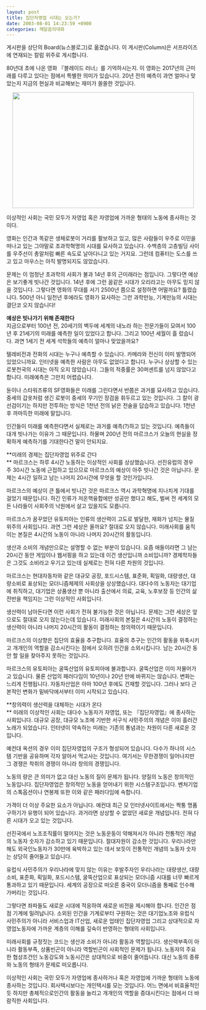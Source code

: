 ```yaml
---
layout: post
title: 집단자영업 시대는 오는가?
date: 2003-08-01 14:23:59 +0900
categories: 깨달음의대화
---
```

게시판을 상단의 Board(뉴스블로그)로 옮겼습니다. 이 게시판(Column)은 서프라이즈에 연재되는 칼럼 위주로 게시합니다. 

80년대 초에 나온 영화 『블레이드 러너』를 기억하시는지. 이 영화는 2017년의 근미래를 다루고 있다는 점에서 특별한 의미가 있습니다. 20년 전의 예측이 과연 얼마나 맞았는지 지금의 현실과 비교해보는 재미가 쏠쏠한 것입니다. 

<p align="center">
  <img src="http://drkimz.com/technote/board/private/upimg/1059649508.jpg" width="473" height="302" border="0" />
</p>

<p align="left">
  이상적인 사회는 국민 모두가 자영업 혹은 자영업에 가까운 형태의 노동에 종사하는 것이다.
</p>

영화는 인간과 똑같은 생체로봇이 거리를 활보하고 있고, 많은 사람들이 우주로 이민을 떠나고 있는 그야말로 초과학혁명의 시대를 묘사하고 있습니다. 수백층의 고층빌딩 사이를 우주선이 총알처럼 빠른 속도로 날아다니고 있는 거지요. 그런데 컴퓨터는 도스를 쓰고 있고 마우스는 아직 발명되지도 않았습니다. 

문제는 이 엄청난 초과학의 사회가 불과 14년 후의 근미래라는 점입니다. 그렇다면 예상은 보기좋게 빗나간 것입니다. 14년 후에 그런 꿈같은 시대가 오리라고는 아무도 믿지 않을 것입니다. 그렇다면 영화의 무대를 서기 2500년 쯤으로 설정하면 어떨까요? 틀렸습니다. 500년 아니 일천년 후에라도 영화가 묘사하는 그런 과학만능, 기계만능의 시대는 결단코 오지 않습니다! 

**예상은 빗나가기 위해 존재한다**   
지금으로부터 100년 전, 20세기의 벽두에 세계의 내노라 하는 전문가들이 모여서 100년 후 21세기의 미래를 예측한 일이 있었다고 합니다. 그리고 100년 세월이 흘 렀습니다. 과연 1세기 전 세계 석학들의 예측이 얼마나 맞았을까요? 

텔레비전과 전화의 시대는 누구나 예측할 수 있습니다. 카메라와 전신이 이미 발명되어 있었으니까요. 인터넷을 예측한 사람은 아무도 없었다고 합니다. 누구나 상상할 수 있는 로봇천국의 시대는 아직 오지 않았습니다. 그들의 적중률은 30퍼센트를 넘지 않았다고 합니다. 미래예측은 그만치 어렵습니다. 

듄이나 스타워즈류의 SF영화들은 미래를 그린다면서 반쯤은 과거를 묘사하고 있습니다. 중세의 갑옷처럼 생긴 로봇이 중세의 무기인 장검을 휘두르고 있는 것입니다. 그 칼이 광선검이기는 하지만 전투하는 방식은 1천년 전의 낡은 전술을 답습하고 있습니다. 1천년 후 까마득한 미래에 말입니다. 

인간들이 미래를 예측한다면서 실제로는 과거를 예측(?)하고 있는 것입니다. 예측들이 대개 빗나가는 이유가 그 때문입니다. 하물며 200년 전의 마르크스가 오늘의 현실을 정확하게 예측하기를 기대한다건 말이 안되지요. 

**미래의 경제는 집단자영업 위주로 간다  
** 마르크스는 하루 4시간 노동하는 이상적인 사회를 상상했습니다. 선진유럽의 경우 주 30시간 노동에 근접하고 있으므로 마르크스의 예상이 아주 빗나간 것은 아닙니다. 문제는 4시간 일하고 남는 나머지 20시간에 무엇을 할 것인가입니다. 

마르크스의 예상이 큰 틀에서 빗나간 것은 마르크스 역시 과학혁명에 지나치게 기대를 걸었기 때문입니다. 하긴 인류가 저온핵융합에만 성공만 했다고 해도, 벌써 전 세계의 모든 나라들이 사회주의 낙원에서 살고 있을지도 모릅니다. 

마르크스가 꿈꾸었던 유토피아는 인류의 생산력이 고도로 발달한, 재화가 넘치는 물질 위주의 사회입니다. 과연 그런 세상은 올까요? 절대로 오지 않습니다. 미래사회를 움직이는 본질은 4시간의 노동이 아니라 나머지 20시간의 활동입니다. 

생산과 소비의 개념만으로는 설명할 수 없는 부분이 있습니다. 요즘 애들이라면 그 남는 20시간 동안 게임이나 웹서핑을 하고 있는데 이건 생산입니까 소비입니까? 경제학자들은 그것도 소비라고 우기고 있는데 실제로는 전혀 다른 차원의 것입니다. 

마르크스는 현대자동차와 같은 대규모 공장, 포드시스템, 표준화, 획일화, 대량생산, 대량소비로 표상되는 모더니즘체제의 사회상을 상상했습니다. 대다수의 노동자는 대기업에 취직하고, 대기업은 상품생산 뿐 아니라 출산에서 의료, 교육, 노후보장 등 인간의 삶 전반을 책임지는 그런 이상적인 사회입니다. 

생산력이 남아돈다면 이런 사회가 전혀 불가능한 것은 아닙니다. 문제는 그런 세상은 앞으로도 절대로 오지 않는다는데 있습니다. 미래사회의 본질은 4시간의 노동이 결정하는 생산력이 아니라 나머지 20시간의 활동이 결정하는 창의력이기 때문입니다. 

마르크스의 이상향은 집단의 효율을 추구합니다. 효율의 추구는 인간의 활동을 위축시키고 개개인의 역할을 감소시킨다는 점에서 오히려 인간을 소외시킵니다. 남는 20시간 동안 할 일을 찾아주지 못하는 것입니다. 

마르크스의 유토피아는 굴뚝산업의 유토피아에 불과합니다. 굴뚝산업은 이미 저물어가고 있습니다. 물론 산업의 패러다임이 10년이나 20년 만에 바뀌지는 않습니다. 변화는 느리게 진행됩니다. 자동차산업은 아마 100년 후에도 건재할 것입니다. 그러나 보다 근본적인 변화가 밑바닥에서부터 이미 시작되고 있습니다. 

**창의력이 생산력을 대체하는 시대가 온다  
** 미래의 이상적인 사회는 대다수 노동자가 자영업, 또는 『집단자영업』에 종사하는 사회입니다. 대규모 공장, 대규모 노조에 기반한 서구식 사민주의의 개념은 이미 흘러간 노래가 되었습니다. 인터넷이 약속하는 미래는 기존의 통념과는 차원이 다른 새로운 것입니다. 

예컨대 옥션의 경우 이미 집단자영업의 구조가 형성되어 있습니다. 다수가 하나의 시스템 기반을 공유하며 각자 알아서 먹고사는 것입니다. 여기서는 무한경쟁이 일어나지만 그 경쟁은 착취의 경쟁이 아니라 창의의 경쟁입니다. 

노동의 량은 큰 의미가 없고 대신 노동의 질이 문제가 됩니다. 양질의 노동은 창의적인 노동입니다. 집단자영업은 창의적인 노동을 얻어내기 위한 시스템구조입니다. 벤처기업의 스톡옵션이나 연봉제 또한 이와 같은 패러다임에 속합니다. 

가격이 더 이상 주요한 요소가 아닙니다. 예컨대 최근 모 인터넷사이트에서는 짝퉁 명품구하기가 유행이 되어 있습니다. 과거라면 상상할 수 없었던 새로운 개념입니다. 전혀 다른 시대가 오고 있는 것입니다. 

선진국에서 노조조직률이 떨어지는 것은 노동운동이 약해져서가 아니라 전통적인 개념의 노동자 숫자가 감소하고 있기 때문입니다. 절대자원이 감소한 것입니다. 우리나라만 해도 외국인노동자가 30만에 육박하고 있는 데서 보듯이 전통적인 개념의 노동자 숫자는 상당히 줄어들고 있습니다. 

유럽식 사민주의가 우리나라에 맞지 않는 이유는 후발주자인 우리나라는 대량생산, 대량소비, 표준화, 획일화, 포드시스템, 굴뚝산업으로 표상되는 모더니즘 시대를 너무 빠르게 통과하고 있기 때문입니다. 세계의 공장으로 떠오른 중국이 모더니즘을 통째로 인수해 가버리는 것입니다. 

그렇다면 좌파들도 새로운 시대에 적응하여 새로운 비전을 제시해야 합니다. 인간은 점점 기계에 밀려납니다. 소외된 인간을 기계로부터 구원하는 것은 대기업노조와 유럽식 사민주의가 아니라 서비스업과 IT산업, 새로운 업태인 집단자영업 그리고 상대적으로 자영업노동자에 가까운 계층의 이해를 깊숙이 반영하는 형태의 사회입니다. 

미래사회를 규정짓는 코드는 생산과 소비가 아니라 활동과 역할입니다. 생산력부족이 아니라 활동부족, 상품빈곤이 아니라 역할빈곤이 사회적인 문제가 됩니다. 노동자의 주요한 협상조건인 노동강도와 노동시간은 상대적으로 비중이 줄어듭니다. 대신 노동의 종류와 노동의 형태가 문제로 떠오릅니다. 

이상적인 사회는 국민 모두가 자영업에 종사하거나 혹은 자영업에 가까운 형태의 노동에 종사하는 것입니다. 회사택시보다는 개인택시를 모는 것입니다. 어느 면에서 비효율적인듯 하지만 총체적으로인간의 활동을 늘리고 개개인의 역할을 증대시킨다는 점에서 더 바람직한 사회입니다.